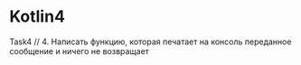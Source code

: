# Kotlin4
Task4
// 4. Написать функцию, которая печатает на консоль переданное сообщение и ничего не возвращает
